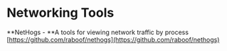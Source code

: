 # Networking Tools

**NetHogs - **A tools for viewing network traffic by process [https://github.com/raboof/nethogs](https://github.com/raboof/nethogs)



